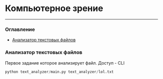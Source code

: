 # Компьютерное зрение

***

### Оглавление

*   [Анализатор текстовых файлов](#анализатор-текстовых-файлов)

### Анализатор текстовых файлов

Первое задание которое анализирует файл. Доступ - CLI

```python
python text_analyzer/main.py text_analyzer/lol.txt
```